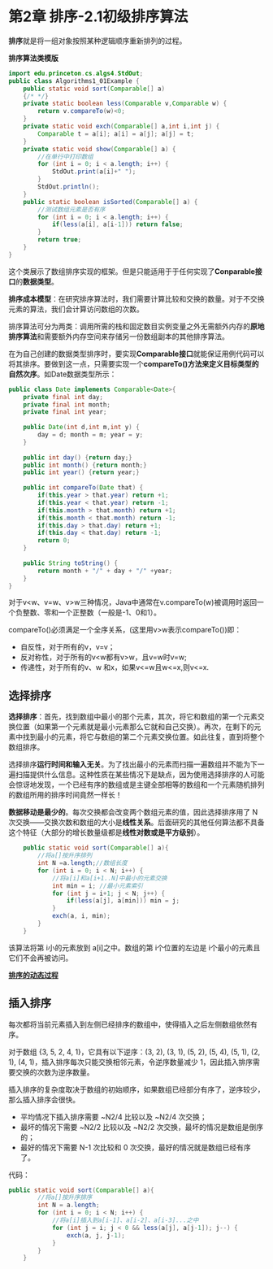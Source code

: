 # 第2章 排序-2.1初级排序算法
**排序**就是将一组对象按照某种逻辑顺序重新排列的过程。

**排序算法类模版**

```java
import edu.princeton.cs.algs4.StdOut;
public class Algorithms1_01Example {
	public static void sort(Comparable[] a)
	{/* */}
	private static boolean less(Comparable v,Comparable w) {
		return v.compareTo(w)<0;
	}
	private static void exch(Comparable[] a,int i,int j) {
		Comparable t = a[i]; a[i] = a[j]; a[j] = t;
	}
	private static void show(Comparable[] a) {
		//在单行中打印数组
		for (int i = 0; i < a.length; i++) {
			StdOut.print(a[i]+" ");
		}
		StdOut.println();
	}
	public static boolean isSorted(Comparable[] a) {
		//测试数组元素是否有序
		for (int i = 0; i < a.length; i++) {
			if(less(a[i], a[i-1])) return false;
		}
		return true;
	}
}	
```

这个类展示了数组排序实现的框架。但是只能适用于于任何实现了**Conparable接口**的**数据类型**。

**排序成本模型**：在研究排序算法时，我们需要计算比较和交换的数量。对于不交换元素的算法，我们会计算访问数组的次数。

排序算法可分为两类：调用所需的栈和固定数目实例变量之外无需额外内存的**原地排序算法**和需要额外内存空间来存储另一份数组副本的其他排序算法。

在为自己创建的数据类型排序时，要实现**Comparable接口**就能保证用例代码可以将其排序。要做到这一点，只需要实现一个**compareTo()**方法来定义目标类型的**自然次序**。如Date数据类型所示：

```java
public class Date implements Comparable<Date>{
	private final int day;
	private final int month;
	private final int year;
	
	public Date(int d,int m,int y) {
		day = d; month = m; year = y;
	}
	
	public int day() {return day;}
	public int month() {return month;}
	public int year() {return year;}
	
	public int compareTo(Date that) {
		if(this.year > that.year) return +1;
		if(this.year < that.year) return -1;
		if(this.month > that.month) return +1;
		if(this.month < that.month) return -1;
		if(this.day > that.day) return +1;
		if(this.day < that.day) return -1;
		return 0;
	}
	
	public String toString() {
		return month + "/" + day + "/" +year;
	}
}
```

对于v<w、v=w、v>w三种情况，Java中通常在v.compareTo(w)被调用时返回一个负整数、零和一个正整数（一般是-1、0和1）。

compareTo()必须满足一个全序关系，(这里用v>w表示compareTo())即：

* 自反性，对于所有的v，v=v；
* 反对称性，对于所有的v<w都有v>w，且v=w时v=w;
* 传递性，对于所有的v、w 和x，如果v<=w且w<=x,则v<=x.

##  选择排序

**选择排序**：首先，找到数组中最小的那个元素，其次，将它和数组的第一个元素交换位置（如果第一个元素就是最小元素那么它就和自己交换）。再次，在剩下的元素中找到最小的元素，将它与数组的第二个元素交换位置。如此往复，直到将整个数组排序。

选择排序**运行时间和输入无关**。为了找出最小的元素而扫描一遍数组并不能为下一遍扫描提供什么信息。这种性质在某些情况下是缺点，因为使用选择排序的人可能会惊讶地发现，一个已经有序的数组或是主键全部相等的数组和一个元素随机排列的数组所用的排序时间竟然一样长！

**数据移动是最少的**。每次交换都会改变两个数组元素的值，因此选择排序用了 N 次交换——交换次数和数组的大小是**线性关系**。后面研究的其他任何算法都不具备这个特征（大部分的增长数量级都是**线性对数或是平方级别**）。

```java
	public static void sort(Comparable[] a){
		//将a[]按升序排列
		int N =a.length;//数组长度
		for (int i = 0; i < N; i++) {
			//将a[i]和a[i+1..N]中最小的元素交换
			int min = i; //最小元素索引
			for (int j = i+1; j < N; j++) {
				if(less(a[j], a[min])) min = j;
			}
			exch(a, i, min);
		}
	}
```

该算法将第 i小的元素放到 a[i]之中。数组的第 i个位置的左边是 i个最小的元素且它们不会再被访问。

**[排序的动态过程](https://visualgo.net/zh/sorting)**

## 插入排序

每次都将当前元素插入到左侧已经排序的数组中，使得插入之后左侧数组依然有序。

对于数组 {3, 5, 2, 4, 1}，它具有以下逆序：(3, 2), (3, 1), (5, 2), (5, 4), (5, 1), (2, 1), (4, 1)，插入排序每次只能交换相邻元素，令逆序数量减少 1，因此插入排序需要交换的次数为逆序数量。

插入排序的复杂度取决于数组的初始顺序，如果数组已经部分有序了，逆序较少，那么插入排序会很快。

- 平均情况下插入排序需要 ~N2/4 比较以及 ~N2/4 次交换；
- 最坏的情况下需要 ~N2/2 比较以及 ~N2/2 次交换，最坏的情况是数组是倒序的；
- 最好的情况下需要 N-1 次比较和 0 次交换，最好的情况就是数组已经有序了。

代码：

```java
public static void sort(Comparable[] a){
		//将a[]按升序排序
		int N = a.length;
		for (int i = 0; i < N; i++) {
			//将a[i]插入到a[i-1]、a[i-2]、a[i-3]...之中
			for (int j = i; j < 0 && less(a[j], a[j-1]); j--) {
				exch(a, j, j-1);
			}
		}
	}
```

